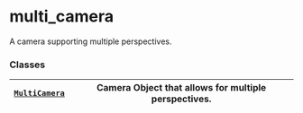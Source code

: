 # multi_camera

A camera supporting multiple perspectives.

### Classes

| [`MultiCamera`](manim.camera.multi_camera.MultiCamera.md#manim.camera.multi_camera.MultiCamera)   | Camera Object that allows for multiple perspectives.   |
|---------------------------------------------------------------------------------------------------|--------------------------------------------------------|
